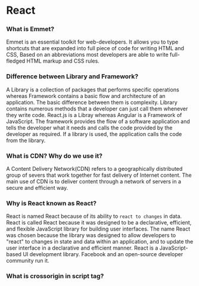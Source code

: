# React
### What is Emmet?
Emmet is an essential toolkit for web-developers. It allows you to type shortcuts that are expanded into full piece of code for writing HTML and CSS, Based on an abbreviations most developers are able to write full-fledged HTML markup and CSS rules.

### Difference between Library and Framework?
A Library is a collection of packages that performs specific operations whereas Framework contains a basic flow and architecture of an application. The basic difference between them is complexity. Library contains numerous methods that a developer can just call them whenever they write code. React.js is a Libray whereas Angular is a Framework of JavaScript. The framework provides the flow of a software application and tells the developer what it needs and calls the code provided by the developer as required. If a library is used, the application calls the code from the library.

### What is CDN? Why do we use it?
A Content Delivery Network(CDN) refers to a geographically distributed group of severs that work together for fast delivery of Internet content. The main use of CDN is to deliver content through a network of servers in a secure and efficient way.

### Why is React known as React?
React is named React because of its ability to `react to changes` in data. React is called React because it was designed to be a declarative, efficient, and flexible JavaScript library for building user interfaces. The name React was chosen because the library was designed to allow developers to "react" to changes in state and data within an application, and to update the user interface in a declarative and efficient manner. React is a JavaScript-based UI development library. Facebook and an open-source developer community run it.

### What is crossorigin in script tag?

